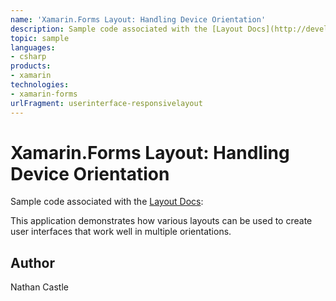 ```yaml
---
name: 'Xamarin.Forms Layout: Handling Device Orientation'
description: Sample code associated with the [Layout Docs](http://developer.xamarin.com/guides/cross-platform/xamarin-forms/user-interface/layouts/device-orient...
topic: sample
languages:
- csharp
products:
- xamarin
technologies:
- xamarin-forms
urlFragment: userinterface-responsivelayout
---
```

Xamarin.Forms Layout: Handling Device Orientation
===========================

Sample code associated with the [Layout Docs](http://developer.xamarin.com/guides/cross-platform/xamarin-forms/user-interface/layouts/device-orientation):

This application demonstrates how various layouts can be used to create user interfaces that work well in multiple orientations. 

Author
------
Nathan Castle
